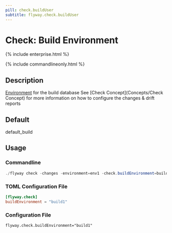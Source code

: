 ```yaml
---
pill: check.buildUser
subtitle: flyway.check.buildUser
---
```

# Check: Build Environment

{% include enterprise.html %}

{% include commandlineonly.html %}

## Description
[Environment](Configuration/Parameters/Flyway/Environment) for the build database
See [Check Concept](Concepts/Check Concept) for more information on how to configure the changes & drift reports

## Default
default_build

## Usage

### Commandline
```powershell
./flyway check -changes -environment=env1 -check.buildEnvironment=build1
```

### TOML Configuration File
```toml
[flyway.check]
buildEnvironment = "build1"
```

### Configuration File
```properties
flyway.check.buildEnvironment="build1"
```
